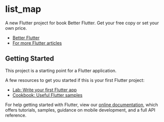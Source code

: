 # list_map

A new Flutter project for book Better Flutter.
Get your free copy or set your own price.
- [Better Flutter](https://leanpub.com/betterflutter)
- [For more Flutter articles](https://sanjibsinha.com)

## Getting Started

This project is a starting point for a Flutter application.

A few resources to get you started if this is your first Flutter project:

- [Lab: Write your first Flutter app](https://flutter.dev/docs/get-started/codelab)
- [Cookbook: Useful Flutter samples](https://flutter.dev/docs/cookbook)

For help getting started with Flutter, view our
[online documentation](https://flutter.dev/docs), which offers tutorials,
samples, guidance on mobile development, and a full API reference.
